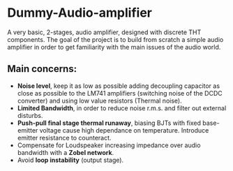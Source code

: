 # Dummy-Audio-amplifier
A very basic, 2-stages, audio amplifier, designed with discrete THT components. 
The goal of the project is to build from scratch a simple audio amplifier in order to get familiarity with the main issues of the audio world.

## Main concerns:

- **Noise level**, keep it as low as possible adding decoupling capacitor as close as possible to the LM741 amplifiers (switching noise of the DCDC converter) and using low value resistors (Thermal noise).
- **Limited Bandwidth**, in order to reduce noise r.m.s. and filter out external disturbs.
- **Push-pull final stage thermal runaway**, biasing BJTs with fixed base-emitter voltage cause high dependance on temperature. Introduce emitter resistance to counteract.
- Compensate for Loudspeaker increasing impedance over audio bandwidth with a **Zobel network**.
- Avoid **loop instability** (output stage).
